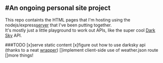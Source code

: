 #An ongoing personal site project
---
This repo containts the HTML pages that I'm hosting using the nodejs/express[server](https://github.com/wwmairs/server "a rather simple server") that I've been putting together.  
It's mostly just a little playground to work out APIs, like the super cool [Dark Sky](https://darksky.net) API.

###TODO
[x]serve static content
[x]figure out how to use darksky api (thanks to a neat [wrapper](https://github.com/soplakanets/node-forecastio))
[]implement client-side use of weather.json route
[]more things!
